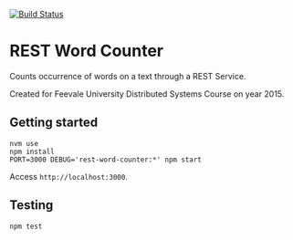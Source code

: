 [![Build Status](https://travis-ci.org/paulodiovani/feevale-word-counter-rest-2015.svg)](https://travis-ci.org/paulodiovani/feevale-word-counter-rest-2015)

# REST Word Counter

Counts occurrence of words on a text through a REST Service.

Created for Feevale University Distributed Systems Course on year 2015.

## Getting started

```console
nvm use
npm install
PORT=3000 DEBUG='rest-word-counter:*' npm start
```

Access `http://localhost:3000`.

## Testing

```console
npm test
```
